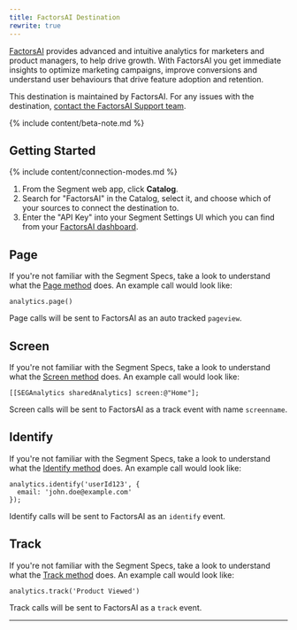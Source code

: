 ```yaml
---
title: FactorsAI Destination
rewrite: true
---
```

[FactorsAI](https://www.factors.ai/?utm_source=segmentio&utm_medium=docs&utm_campaign=partners) provides advanced and intuitive analytics for marketers and product managers, to help drive growth. With FactorsAI you get immediate insights to optimize marketing campaigns, improve conversions and understand user behaviours that drive feature adoption and retention.

This destination is maintained by FactorsAI. For any issues with the destination, [contact the FactorsAI Support team](mailto:support@factors.ai).

{% include content/beta-note.md %}

## Getting Started

{% include content/connection-modes.md %}

1. From the Segment web app, click **Catalog**.
2. Search for "FactorsAI" in the Catalog, select it, and choose which of your sources to connect the destination to.
3. Enter the "API Key" into your Segment Settings UI which you can find from your [FactorsAI dashboard](https://app.factors.ai/#/settings/segment).

## Page

If you're not familiar with the Segment Specs, take a look to understand what the [Page method](/docs/connections/spec/page/) does. An example call would look like:

```
analytics.page()
```

Page calls will be sent to FactorsAI as an auto tracked `pageview`.


## Screen

If you're not familiar with the Segment Specs, take a look to understand what the [Screen method](/docs/connections/spec/screen/) does. An example call would look like:

```
[[SEGAnalytics sharedAnalytics] screen:@"Home"];
```

Screen calls will be sent to FactorsAI as a track event with name `screenname`.


## Identify

If you're not familiar with the Segment Specs, take a look to understand what the [Identify method](/docs/connections/spec/identify/) does. An example call would look like:

```
analytics.identify('userId123', {
  email: 'john.doe@example.com'
});
```

Identify calls will be sent to FactorsAI as an `identify` event.


## Track

If you're not familiar with the Segment Specs, take a look to understand what the [Track method](/docs/connections/spec/track/) does. An example call would look like:

```
analytics.track('Product Viewed')
```

Track calls will be sent to FactorsAI as a `track` event.

---
